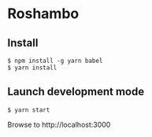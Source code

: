 # Roshambo


## Install

```
$ npm install -g yarn babel
$ yarn install
```

## Launch development mode

```
$ yarn start
```


Browse to http://localhost:3000
